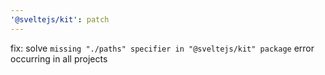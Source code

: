 ```yaml
---
'@sveltejs/kit': patch
---
```


fix: solve `missing "./paths" specifier in "@sveltejs/kit" package` error occurring in all projects
